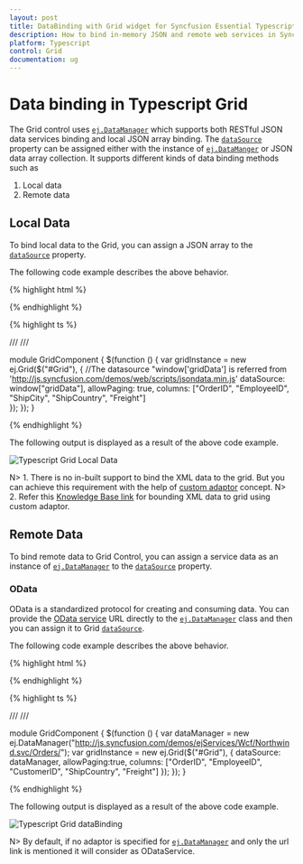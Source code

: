 ```yaml
---
layout: post
title: DataBinding with Grid widget for Syncfusion Essential Typescript
description: How to bind in-memory JSON and remote web services in Syncfusion Typescript Grid Control, its elements, and more.
platform: Typescript
control: Grid
documentation: ug
--- 
```

# Data binding in Typescript Grid

The Grid control uses [`ej.DataManager`](https://help.syncfusion.com/js/datamanager/overview "ej.DataManager") which supports both RESTful JSON data services binding and local JSON array binding.  The [`dataSource`](https://help.syncfusion.com/api/js/ejgrid#members:datasource "dataSource") property can be assigned either with the instance of [`ej.DataManger`](https://help.syncfusion.com/api/js/ejdatamanager "ej.DataManager") or JSON data array collection. It supports different kinds of data binding methods such as

1. Local data
2. Remote data

## Local Data

To bind local data to the Grid, you can assign a JSON array to the [`dataSource`](https://help.syncfusion.com/api/js/ejgrid#members:datasource "dataSource") property.

The following code example describes the above behavior.

{% highlight html %}

<div id="Grid"></div>

{% endhighlight %}


{% highlight ts %}
  
/// <reference path="tsfiles/jquery.d.ts" />
/// <reference path="tsfiles/ej.web.all.d.ts" />

module GridComponent {
    $(function () {
        var gridInstance = new ej.Grid($("#Grid"), {
            //The datasource "window['gridData'] is referred from 'http://js.syncfusion.com/demos/web/scripts/jsondata.min.js'
            dataSource: window["gridData"],
            allowPaging: true,
			columns: ["OrderID", "EmployeeID", "ShipCity", "ShipCountry", "Freight"]   
      });
    });
}
   
{% endhighlight %}


The following output is displayed as a result of the above code example.

![Typescript Grid Local Data](dataBinding_images/dataBinding_img1.png)


N> 1. There is no in-built support to bind the XML data to the grid. But you can achieve this requirement with the help of [custom adaptor](https://help.syncfusion.com/js/datamanager/data-adaptors#custom-adaptor) concept. 
N> 2. Refer this [Knowledge Base link](https://support.syncfusion.com/kb/article/3562/how-to-process-xml-data-from-server-using-datamanager-and-bound-to-aspnet-mvc-grid?isInternalRefresh=False) for bounding XML data to grid using custom adaptor. 

## Remote Data

To bind remote data to Grid Control, you can assign a service data as an instance of [`ej.DataManager`](https://help.syncfusion.com/api/js/ejdatamanager "DataManager") to the [`dataSource`](https://help.syncfusion.com/api/js/ejgrid#members:datasource "dataSource") property.

### OData

OData is a standardized protocol for creating and consuming data. You can provide the [OData service](https://www.odata.org) URL directly to the [`ej.DataManager`](https://help.syncfusion.com/api/js/ejdatamanager "DataManager") class and then you can assign it to Grid [`dataSource`](https://help.syncfusion.com/api/js/ejgrid#members:datasource "datasource").

The following code example describes the above behavior.

{% highlight html %}

<div id="Grid"></div>

{% endhighlight %}

{% highlight ts %}

/// <reference path="tsfiles/jquery.d.ts" />
/// <reference path="tsfiles/ej.web.all.d.ts" />

module GridComponent {
    $(function () {
        var dataManager = new ej.DataManager("http://js.syncfusion.com/demos/ejServices/Wcf/Northwind.svc/Orders/");
        var gridInstance = new ej.Grid($("#Grid"), {
            dataSource: dataManager,
			allowPaging:true,
			columns: ["OrderID", "EmployeeID", "CustomerID", "ShipCountry", "Freight"]
      });
    });
}
	
{% endhighlight %}

	
The following output is displayed as a result of the above code example.

![Typescript Grid dataBinding](dataBinding_images/dataBinding_img2.png)

N> By default, if no adaptor is specified for [`ej.DataManager`](https://help.syncfusion.com/api/js/ejdatamanager "DataManager") and only the url link is mentioned it will consider as ODataService. 